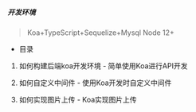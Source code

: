 ##### 开发环境
> Koa+TypeScript+Sequelize+Mysql Node 12+

* 目录

1. 如何构建后端koa开发环境 - 简单使用Koa进行API开发

2. 如何自定义中间件 - 使用Koa开发时自定义中间件

3. 如何实现图片上传 - Koa实现图片上传

